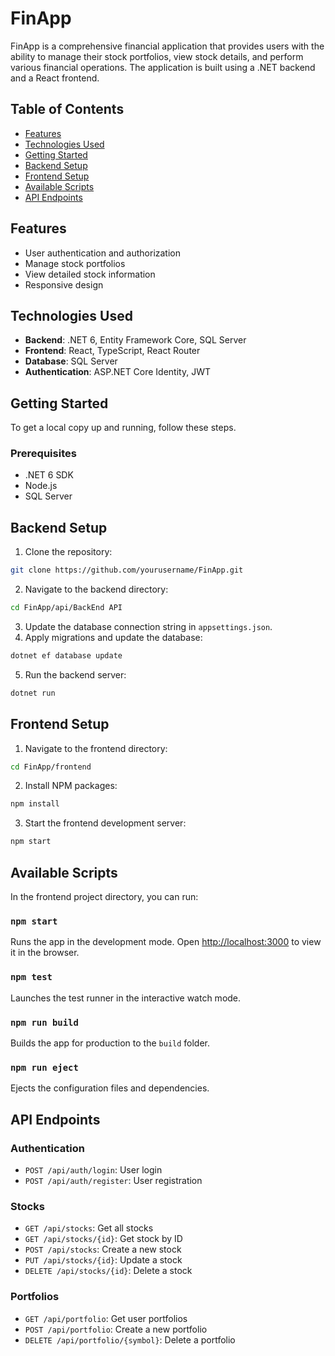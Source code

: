 # FinApp

FinApp is a comprehensive financial application that provides users with the ability to manage their stock portfolios, view stock details, and perform various financial operations. The application is built using a .NET backend and a React frontend.

## Table of Contents

- [Features](#features)
- [Technologies Used](#technologies-used)
- [Getting Started](#getting-started)
- [Backend Setup](#backend-setup)
- [Frontend Setup](#frontend-setup)
- [Available Scripts](#available-scripts)
- [API Endpoints](#api-endpoints)


## Features

- User authentication and authorization
- Manage stock portfolios
- View detailed stock information
- Responsive design

## Technologies Used

- **Backend**: .NET 6, Entity Framework Core, SQL Server
- **Frontend**: React, TypeScript, React Router
- **Database**: SQL Server
- **Authentication**: ASP.NET Core Identity, JWT

## Getting Started

To get a local copy up and running, follow these steps.

### Prerequisites

- .NET 6 SDK
- Node.js
- SQL Server

## Backend Setup

1. Clone the repository:
  ```sh
  git clone https://github.com/yourusername/FinApp.git
  ```
2. Navigate to the backend directory:
  ```sh
  cd FinApp/api/BackEnd API
  ```
3. Update the database connection string in `appsettings.json`.
4. Apply migrations and update the database:
  ```sh
  dotnet ef database update
  ```
5. Run the backend server:
  ```sh
  dotnet run
  ```

## Frontend Setup

1. Navigate to the frontend directory:
  ```sh
  cd FinApp/frontend
  ```
2. Install NPM packages:
  ```sh
  npm install
  ```
3. Start the frontend development server:
  ```sh
  npm start
  ```

## Available Scripts

In the frontend project directory, you can run:

### `npm start`

Runs the app in the development mode. Open [http://localhost:3000](http://localhost:3000) to view it in the browser.

### `npm test`

Launches the test runner in the interactive watch mode.

### `npm run build`

Builds the app for production to the `build` folder.

### `npm run eject`

Ejects the configuration files and dependencies.

## API Endpoints

### Authentication

- `POST /api/auth/login`: User login
- `POST /api/auth/register`: User registration

### Stocks

- `GET /api/stocks`: Get all stocks
- `GET /api/stocks/{id}`: Get stock by ID
- `POST /api/stocks`: Create a new stock
- `PUT /api/stocks/{id}`: Update a stock
- `DELETE /api/stocks/{id}`: Delete a stock

### Portfolios

- `GET /api/portfolio`: Get user portfolios
- `POST /api/portfolio`: Create a new portfolio
- `DELETE /api/portfolio/{symbol}`: Delete a portfolio
